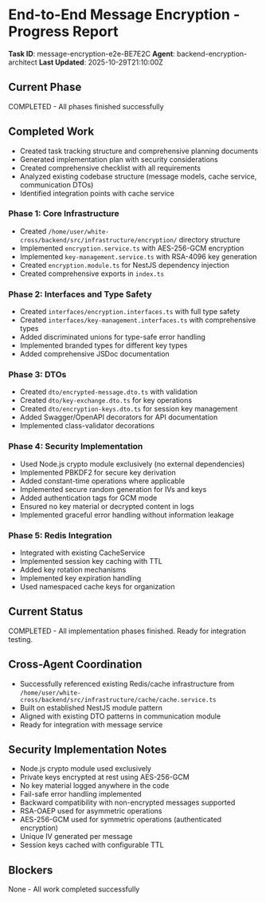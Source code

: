 # End-to-End Message Encryption - Progress Report

**Task ID**: message-encryption-e2e-BE7E2C
**Agent**: backend-encryption-architect
**Last Updated**: 2025-10-29T21:10:00Z

## Current Phase
COMPLETED - All phases finished successfully

## Completed Work
- Created task tracking structure and comprehensive planning documents
- Generated implementation plan with security considerations
- Created comprehensive checklist with all requirements
- Analyzed existing codebase structure (message models, cache service, communication DTOs)
- Identified integration points with cache service

### Phase 1: Core Infrastructure
- Created `/home/user/white-cross/backend/src/infrastructure/encryption/` directory structure
- Implemented `encryption.service.ts` with AES-256-GCM encryption
- Implemented `key-management.service.ts` with RSA-4096 key generation
- Created `encryption.module.ts` for NestJS dependency injection
- Created comprehensive exports in `index.ts`

### Phase 2: Interfaces and Type Safety
- Created `interfaces/encryption.interfaces.ts` with full type safety
- Created `interfaces/key-management.interfaces.ts` with comprehensive types
- Added discriminated unions for type-safe error handling
- Implemented branded types for different key types
- Added comprehensive JSDoc documentation

### Phase 3: DTOs
- Created `dto/encrypted-message.dto.ts` with validation
- Created `dto/key-exchange.dto.ts` for key operations
- Created `dto/encryption-keys.dto.ts` for session key management
- Added Swagger/OpenAPI decorators for API documentation
- Implemented class-validator decorations

### Phase 4: Security Implementation
- Used Node.js crypto module exclusively (no external dependencies)
- Implemented PBKDF2 for secure key derivation
- Added constant-time operations where applicable
- Implemented secure random generation for IVs and keys
- Added authentication tags for GCM mode
- Ensured no key material or decrypted content in logs
- Implemented graceful error handling without information leakage

### Phase 5: Redis Integration
- Integrated with existing CacheService
- Implemented session key caching with TTL
- Added key rotation mechanisms
- Implemented key expiration handling
- Used namespaced cache keys for organization

## Current Status
COMPLETED - All implementation phases finished. Ready for integration testing.

## Cross-Agent Coordination
- Successfully referenced existing Redis/cache infrastructure from `/home/user/white-cross/backend/src/infrastructure/cache/cache.service.ts`
- Built on established NestJS module pattern
- Aligned with existing DTO patterns in communication module
- Ready for integration with message service

## Security Implementation Notes
- Node.js crypto module used exclusively
- Private keys encrypted at rest using AES-256-GCM
- No key material logged anywhere in the code
- Fail-safe error handling implemented
- Backward compatibility with non-encrypted messages supported
- RSA-OAEP used for asymmetric operations
- AES-256-GCM used for symmetric operations (authenticated encryption)
- Unique IV generated per message
- Session keys cached with configurable TTL

## Blockers
None - All work completed successfully
